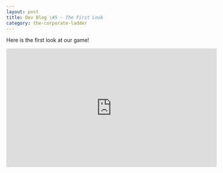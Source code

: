 ```yaml
---
layout: post
title: Dev Blog \#5 – The First Look
category: the-corporate-ladder
---
```


Here is the first look at our game!

<iframe src="https://www.youtube.com/embed/mwqIQyT2Ewk" width="560" height="315" frameborder="0" allowfullscreen="allowfullscreen"></iframe>
